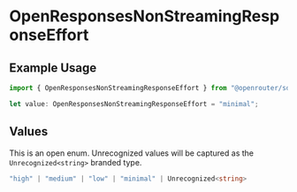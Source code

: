 # OpenResponsesNonStreamingResponseEffort

## Example Usage

```typescript
import { OpenResponsesNonStreamingResponseEffort } from "@openrouter/sdk/models";

let value: OpenResponsesNonStreamingResponseEffort = "minimal";
```

## Values

This is an open enum. Unrecognized values will be captured as the `Unrecognized<string>` branded type.

```typescript
"high" | "medium" | "low" | "minimal" | Unrecognized<string>
```